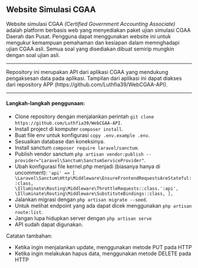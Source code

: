 ## Website Simulasi CGAA
Website simulasi CGAA <i>(Certified Government Accounting Associate)</i> adalah platform berbasis web yang menyediakan paket ujian simulasi CGAA Daerah dan Pusat. Pengguna dapat menggunakan website ini untuk mengukur kemampuan pemahaman dan kesiapan dalam memnghadapi ujian CGAA asli. Semua soal yang disediakan dibuat semirip mungkin dengan soal ujian asli. 
<hr>
Repository ini merupakan API dari aplikasi CGAA yang mendukung pengaksesan data pada aplikasi. Tampilan dari aplikasi ini dapat diakses dari repository APP (https://github.com/Luthfia39/WebCGAA-API).
<hr>

#### Langkah-langkah penggunaan:
- Clone repository dengan menjalankan perintah `git clone https://github.com/Luthfia39/WebCGAA-API`.
- Install project di komputer `composer install`.
- Buat file env untuk konfigurasi `copy .env.example .env`.
- Sesuaikan database dan koneksinya.
- Install sanctum `composer require laravel/sanctum`.
- Publish vendor sanctum `php artisan vendor:publish --provider="Laravel\Sanctum\SanctumServiceProvider"`.
- Ubah konfigurasi file kernel.php menjadi (biasanya hanya di uncomment):
    `'api' => [
    \Laravel\Sanctum\Http\Middleware\EnsureFrontendRequestsAreStateful::class,
    \Illuminate\Routing\Middleware\ThrottleRequests::class.':api',
    \Illuminate\Routing\Middleware\SubstituteBindings::class,
    ],`
- Jalankan migrasi dengan `php artisan migrate --seed`.
- Untuk melihat endpoint yang ada dapat dicek menggunakan `php artisan route:list`.
- Jangan lupa hidupkan server dengan `php artisan serve`
- API sudah dapat digunakan.

Catatan tambahan:
- Ketika ingin menjalankan update, menggunakan metode PUT pada HTTP
- Ketika ingin melakukan hapus data, menggunakan metode DELETE pada HTTP
